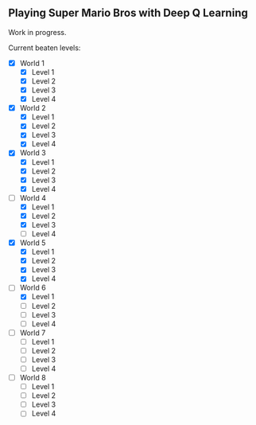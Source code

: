 ## Playing Super Mario Bros with Deep Q Learning

Work in progress.

Current beaten levels:

- [x] World 1
  - [x] Level 1 
  - [x] Level 2
  - [x] Level 3
  - [x] Level 4
- [x] World 2
  - [x] Level 1 
  - [x] Level 2
  - [x] Level 3
  - [x] Level 4
- [x] World 3
  - [x] Level 1 
  - [x] Level 2
  - [x] Level 3
  - [x] Level 4
- [ ] World 4
  - [x] Level 1 
  - [x] Level 2
  - [x] Level 3
  - [ ] Level 4
- [x] World 5
  - [x] Level 1 
  - [x] Level 2
  - [x] Level 3
  - [x] Level 4
- [ ] World 6
  - [x] Level 1 
  - [ ] Level 2
  - [ ] Level 3
  - [ ] Level 4
- [ ] World 7
  - [ ] Level 1 
  - [ ] Level 2
  - [ ] Level 3
  - [ ] Level 4
- [ ] World 8
  - [ ] Level 1 
  - [ ] Level 2
  - [ ] Level 3
  - [ ] Level 4
